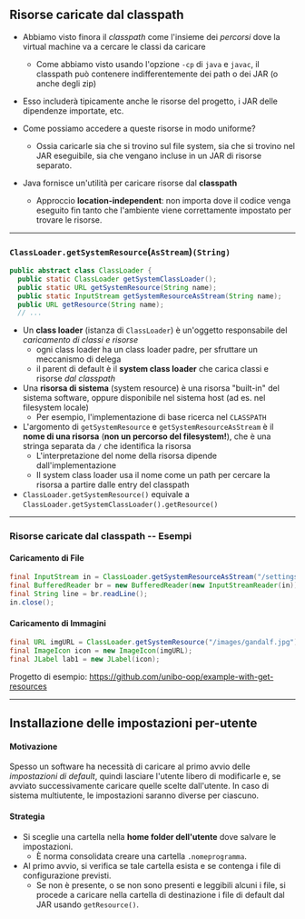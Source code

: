 ## Risorse caricate dal classpath

* Abbiamo visto finora il *classpath* come l'insieme dei *percorsi* dove la virtual machine va a cercare le classi da caricare
    * Come abbiamo visto usando l'opzione `-cp` di `java` e `javac`, il classpath può contenere indifferentemente dei path o dei JAR (o anche degli zip)
* Esso includerà tipicamente anche le risorse del progetto, i JAR delle dipendenze importate, etc.
* Come possiamo accedere a queste risorse in modo uniforme?

    * Ossia caricarle sia che si trovino sul file system, sia che si trovino nel JAR eseguibile, sia che vengano incluse in un JAR di risorse separato.

* Java fornisce un'utilità per caricare risorse dal **classpath**
    * Approccio **location-independent**: non importa dove il codice venga eseguito fin tanto che l'ambiente viene correttamente impostato per trovare le risorse.


---

### `ClassLoader.getSystemResource`(`AsStream`)`(String)`

```java
public abstract class ClassLoader {
  public static ClassLoader getSystemClassLoader();
  public static URL getSystemResource(String name);
  public static InputStream getSystemResourceAsStream(String name);
  public URL getResource(String name);
  // ...
```

* Un **class loader** (istanza di `ClassLoader`) è un'oggetto responsabile del *caricamento di classi e risorse*
    * ogni class loader ha un class loader padre, per sfruttare un meccanismo di delega
    * il parent di default è il **system class loader** che carica classi e risorse *dal classpath*
* Una **risorsa di sistema** (system resource) è una risorsa "built-in" del sistema software, oppure disponibile nel sistema host (ad es. nel filesystem locale)
    * Per esempio, l'implementazione di base ricerca nel `CLASSPATH`
* L'argomento di `getSystemResource` e `getSystemResourceAsStream` è il **nome di una risorsa** (**non un percorso del filesystem!**), che è una stringa separata da `/` che identifica la risorsa
    * L'interpretazione del nome della risorsa dipende dall'implementazione
    * Il system class loader usa il nome come un path per cercare la risorsa a partire dalle entry del classpath
* `ClassLoader.getSystemResource()` equivale a `ClassLoader.getSystemClassLoader().getResource()`



---

### Risorse caricate dal classpath -- Esempi

#### Caricamento di File

```java
final InputStream in = ClassLoader.getSystemResourceAsStream("/settings/settings");
final BufferedReader br = new BufferedReader(new InputStreamReader(in));
final String line = br.readLine();
in.close();
```

#### Caricamento di Immagini

```java
final URL imgURL = ClassLoader.getSystemResource("/images/gandalf.jpg");
final ImageIcon icon = new ImageIcon(imgURL);
final JLabel lab1 = new JLabel(icon);
```

Progetto di esempio:
https://github.com/unibo-oop/example-with-get-resources

---

## Installazione delle impostazioni per-utente

#### Motivazione

Spesso un software ha necessità di caricare al primo avvio delle *impostazioni di default*, quindi lasciare l'utente libero di modificarle e, se avviato successivamente caricare quelle scelte dall'utente. In caso di sistema multiutente, le impostazioni saranno diverse per ciascuno.

#### Strategia

* Si sceglie una cartella nella **home folder dell'utente** dove salvare le impostazioni.
    * È norma consolidata creare una cartella `.nomeprogramma`.
* Al primo avvio, si verifica se tale cartella esista e se contenga i file di configurazione previsti.
    * Se non è presente, o se non sono presenti e leggibili alcuni i file, si procede a caricare nella cartella di destinazione i file di default dal JAR usando `getResource()`.
